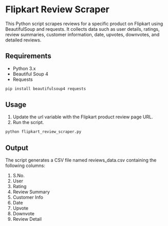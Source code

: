 # Flipkart Review Scraper

This Python script scrapes reviews for a specific product on Flipkart using BeautifulSoup and requests. It collects data such as user details, ratings, review summaries, customer information, date, upvotes, downvotes, and detailed reviews.

## Requirements

- Python 3.x
- Beautiful Soup 4
- Requests

```bash
pip install beautifulsoup4 requests
```

## Usage
1. Update the url variable with the Flipkart product review page URL.
2. Run the script.

```bash
python flipkart_review_scraper.py
```
## Output

The script generates a CSV file named reviews_data.csv containing the following columns:
1. S.No.
2. User
3. Rating
4. Review Summary
5. Customer Info
6. Date
7. Upvote
8. Downvote
9. Review Detail
